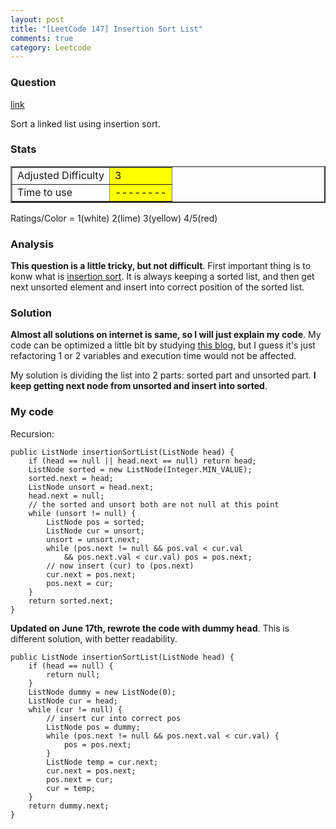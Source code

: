 ```yaml
---
layout: post
title: "[LeetCode 147] Insertion Sort List"
comments: true
category: Leetcode
---
```


### Question

[link](http://oj.leetcode.com/problems/insertion-sort-list/)

<div class="question-content">
            <p></p><p>Sort a linked list using insertion sort.</p><p></p>
          </div>

### Stats

<table border="2">
	<tr>
		<td>Adjusted Difficulty</td>
		<td bgcolor="yellow">3</td>
	</tr>
	<tr>
		<td>Time to use</td>
		<td bgcolor="yellow">--------</td>
	</tr>
</table>

Ratings/Color = 1(white) 2(lime) 3(yellow) 4/5(red)

### Analysis

**This question is a little tricky, but not difficult**. First important thing is to konw what is [insertion sort](http://en.wikipedia.org/wiki/Insertion_sort). It is always keeping a sorted list, and then get next unsorted element and insert into correct position of the sorted list.

### Solution

**Almost all solutions on internet is same, so I will just explain my code**. My code can be optimized a little bit by studying [this blog](http://blog.csdn.net/linhuanmars/article/details/21144553), but I guess it's just refactoring 1 or 2 variables and execution time would not be affected.

My solution is dividing the list into 2 parts: sorted part and unsorted part. **I keep getting next node from unsorted and insert into sorted**.

### My code

Recursion:

    public ListNode insertionSortList(ListNode head) {
        if (head == null || head.next == null) return head;
        ListNode sorted = new ListNode(Integer.MIN_VALUE);
        sorted.next = head;
        ListNode unsort = head.next;
        head.next = null;
        // the sorted and unsort both are not null at this point
        while (unsort != null) {
            ListNode pos = sorted;
            ListNode cur = unsort;
            unsort = unsort.next;
            while (pos.next != null && pos.val < cur.val
                && pos.next.val < cur.val) pos = pos.next;
            // now insert (cur) to (pos.next)
            cur.next = pos.next;
            pos.next = cur;
        }
        return sorted.next;
    }

**Updated on June 17th, rewrote the code with dummy head**. This is different solution, with better readability.

    public ListNode insertionSortList(ListNode head) {
        if (head == null) {
            return null;
        }
        ListNode dummy = new ListNode(0);
        ListNode cur = head;
        while (cur != null) {
            // insert cur into correct pos
            ListNode pos = dummy;
            while (pos.next != null && pos.next.val < cur.val) {
                pos = pos.next;
            }
            ListNode temp = cur.next;
            cur.next = pos.next;
            pos.next = cur;
            cur = temp;
        }
        return dummy.next;
    }
